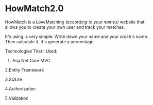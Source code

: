 # HowMatch2.0

HowMatch is a LoveMatching _(according to your names)_ website that allows you to create your own user and track your matches.

It's using is very simple. Write down your name and your crush's name. Then calculate it. It's generate a percentage.

Technologies That I Used:
1. Asp.Net Core MVC

2.Entity Framework

3.SQLite

4.Authorization

5.Validation

